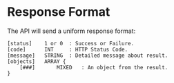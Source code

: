 Response Format
====================

The API will send a uniform response format:

```
[status]    1 or 0  : Success or Failure.
[code]      INT     : HTTP Status Code.
[message]   STRING  : Detailed message about result.
[objects]   ARRAY {
    [###]       MIXED   : An object from the result.
}
```
